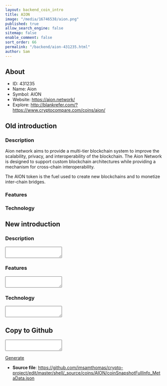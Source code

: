 ```yaml
---
layout: backend_coin_intro
title: AION
image: "/media/16746538/aion.png"
published: true
allow_search_engine: false
sitemap: false
enable_comment: false
sort_order: 66
permalink: "/backend/aion-431235.html"
author: Sam
---
```


## About

- ID: 431235
- Name: Aion
- Symbol: AION
- Website: https://aion.network/
- Explore: http://blankrefer.com/?https://www.cryptocompare.com/coins/aion/


## Old introduction

### Description

<p>Aion network aims to provide a multi-tier blockchain system to improve the scalability, privacy, and interoperability of the blockchain. The Aion Network is designed to support custom blockchain architectures while providing a mechanism for cross-chain interoperability.</p><p>The AION token is the fuel used to create new blockchains and to monetize inter-chain bridges.</p>

### Features


### Technology




## New introduction


### Description
<textarea id="meta_description" name="description"></textarea>

### Features
<textarea id="meta_features" name="features"></textarea>

### Technology
<textarea id="meta_technology" name="technology"></textarea>


## Copy to Github

<textarea id="coinsnapshotfullinfo_metadata"></textarea>

<a href="#gen" onclick="generateMetaDatJson()">Generate</a>

- **Source file**: <a href="https://github.com/imsamthomas/crypto-project/edit/master/shell/_source/coins/AION/coinSnapshotFullInfo_MetaData.json">https://github.com/imsamthomas/crypto-project/edit/master/shell/_source/coins/AION/coinSnapshotFullInfo_MetaData.json</a>

